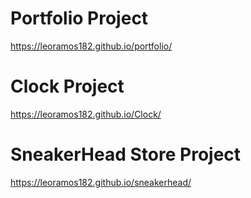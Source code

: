 # Portfolio Project
https://leoramos182.github.io/portfolio/
# Clock Project
https://leoramos182.github.io/Clock/
# SneakerHead Store Project
https://leoramos182.github.io/sneakerhead/
